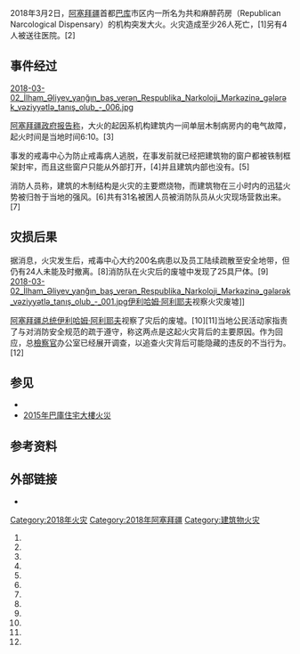 2018年3月2日，[阿塞拜疆](../Page/阿塞拜疆.md "wikilink")首都[巴库](../Page/巴库.md "wikilink")市区内一所名为共和麻醉药房（Republican Narcological Dispensary）的机构突发大火。火灾造成至少26人死亡，\[1\]另有4人被送往医院。\[2\]

## 事件经过

[2018-03-02_İlham_Əliyev_yanğın_baş_verən_Respublika_Narkoloji_Mərkəzinə_gələrək_vəziyyətlə_tanış_olub_-_006.jpg](https://zh.wikipedia.org/wiki/File:2018-03-02_İlham_Əliyev_yanğın_baş_verən_Respublika_Narkoloji_Mərkəzinə_gələrək_vəziyyətlə_tanış_olub_-_006.jpg "fig:2018-03-02_İlham_Əliyev_yanğın_baş_verən_Respublika_Narkoloji_Mərkəzinə_gələrək_vəziyyətlə_tanış_olub_-_006.jpg")

[阿塞拜疆政府报告称](https://zh.wikipedia.org/wiki/阿塞拜疆政治 "wikilink")，大火的起因系机构建筑内一间单层木制病房内的电气故障，起火时间是当地时间6:10。\[3\]

事发的戒毒中心为防止戒毒病人逃脱，在事发前就已经把建筑物的窗户都被铁制框架封牢，而且这些窗户只能从外部打开，\[4\]并且建筑内部也没有。\[5\]

消防人员称，建筑的木制结构是火灾的主要燃烧物，而建筑物在三小时内的迅猛火势被归咎于当地的强风。\[6\]共有31名被困人员被消防队员从火灾现场营救出来。\[7\]

## 灾损后果

据消息，火灾发生后，戒毒中心大约200名病患以及员工陆续疏散至安全地带，但仍有24人未能及时撤离。\[8\]消防队在火灾后的废墟中发现了25具尸体。\[9\] [2018-03-02_İlham_Əliyev_yanğın_baş_verən_Respublika_Narkoloji_Mərkəzinə_gələrək_vəziyyətlə_tanış_olub_-_001.jpg](https://zh.wikipedia.org/wiki/File:2018-03-02_İlham_Əliyev_yanğın_baş_verən_Respublika_Narkoloji_Mərkəzinə_gələrək_vəziyyətlə_tanış_olub_-_001.jpg "fig:2018-03-02_İlham_Əliyev_yanğın_baş_verən_Respublika_Narkoloji_Mərkəzinə_gələrək_vəziyyətlə_tanış_olub_-_001.jpg")[伊利哈姆·阿利耶夫](../Page/伊利哈姆·阿利耶夫.md "wikilink")视察火灾废墟\]\]

[阿塞拜疆总统](../Page/阿塞拜疆总统.md "wikilink")[伊利哈姆·阿利耶夫](../Page/伊利哈姆·阿利耶夫.md "wikilink")视察了灾后的废墟。\[10\]\[11\]当地公民活动家指责了与对消防安全规范的疏于遵守，称这两点是这起火灾背后的主要原因。作为回应，总[檢察官](../Page/檢察官.md "wikilink")办公室已经展开调查，以追查火灾背后可能隐藏的违反的不当行为。\[12\]

## 参见

  -
  - [2015年巴庫住宅大樓火災](../Page/2015年巴庫住宅大樓火災.md "wikilink")

## 参考资料

## 外部链接

  -
[Category:2018年火灾](https://zh.wikipedia.org/wiki/Category:2018年火灾 "wikilink") [Category:2018年阿塞拜疆](https://zh.wikipedia.org/wiki/Category:2018年阿塞拜疆 "wikilink") [Category:建筑物火灾](https://zh.wikipedia.org/wiki/Category:建筑物火灾 "wikilink")

1.

2.

3.

4.
5.

6.

7.

8.

9.

10.

11.

12.